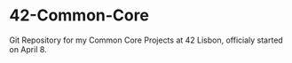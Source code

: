 # 42-Common-Core

Git Repository for my Common Core Projects at 42 Lisbon, officialy started on April 8.
